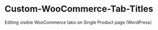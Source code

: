 # Custom-WooCommerce-Tab-Titles
Editing visible WooCommerce tabs on Single Product page (WordPress)
